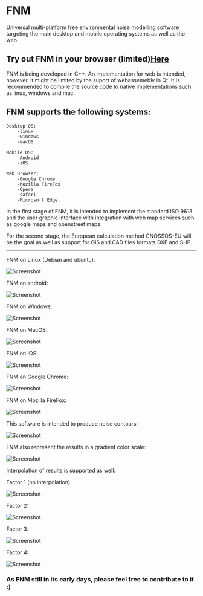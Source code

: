 # FNM

Universal multi-platform free environmental noise modelling software targeting the main desktop and mobile operating systems as well as the web.

## Try out FNM in your browser (limited)[Here](https://christian-mv.github.io/Free_Noise_Map_Demo/FreeNoiseMap.html)


FNM is being developed in C++. An implementation for web is intended, however, it might be limited by the suport of webassemebly in Qt. It is recommended to compile the source code to native implementations such as linux, windows and mac. 


## FNM supports the following systems:

    Desktop OS:
        -linux
        -windows
        -macOS
    
    Mobile OS:
        -Android
        -iOS
    
    Web Browser:
        -Google Chrome
        -Mozilla FireFox 
        -Opera
        -safari
        -Microsoft Edge.
        



In the first stage of FNM, it is intended to implement the standard ISO 9613 and the user graphic interface with integration with web map services such as google maps and openstreet maps.

For the second stage, the European calculation method CNOSSOS-EU will be the goal as well as support for GIS and CAD files formats DXF and SHP. 



--------------------------------------------

FNM on Linux (Debian and ubuntu):

![Screenshot](https://raw.githubusercontent.com/christian-mv/Free-Noise-Map/master/screenshoots/gui_on_Linux.png)

FNM on android:

![Screenshot](https://raw.githubusercontent.com/christian-mv/Free-Noise-Map/master/screenshoots/gui_on_android.png)


FNM on Windows:

![Screenshot](https://raw.githubusercontent.com/christian-mv/Free-Noise-Map/master/screenshoots/gui_on_windows.png)

FNM on MacOS:

![Screenshot](https://raw.githubusercontent.com/christian-mv/Free-Noise-Map/master/screenshoots/gui_on_MacOS.png)

FNM on IOS:

![Screenshot](https://raw.githubusercontent.com/christian-mv/Free-Noise-Map/master/screenshoots/gui_on_IOS.png)


FNM on Google Chrome:

![Screenshot](https://raw.githubusercontent.com/christian-mv/Free-Noise-Map/master/screenshoots/gui_on_Google_Chrome.png)


FNM on Mozilla FireFox:

![Screenshot](https://raw.githubusercontent.com/christian-mv/Free-Noise-Map/master/screenshoots/gui_on_FireFox.png)



This software is intended to produce noise contours:

![Screenshot](https://raw.githubusercontent.com/christian-mv/Free-Noise-Map/master/screenshoots/contourAreas.png)


FNM also represent the results in a gradient color scale:

![Screenshot](https://raw.githubusercontent.com/christian-mv/Free-Noise-Map/master/screenshoots/raster_test.png)





Interpolation of results is supported as well:

Factor 1 (no interpolation):


![Screenshot](https://raw.githubusercontent.com/christian-mv/Free-Noise-Map/master/screenshoots/interpolation1.png)

Factor 2:

![Screenshot](https://raw.githubusercontent.com/christian-mv/Free-Noise-Map/master/screenshoots/interpolation2.png)

Factor 3:

![Screenshot](https://raw.githubusercontent.com/christian-mv/Free-Noise-Map/master/screenshoots/interpolation3.png)

Factor 4:

![Screenshot](https://raw.githubusercontent.com/christian-mv/Free-Noise-Map/master/screenshoots/interpolation4.png)





### As FNM still in its early days, please feel free to contribute to it :)

